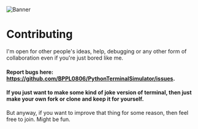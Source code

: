 ![Banner](https://lh3.googleusercontent.com/iPe-dcjr2WFltKpJrBlm2ZobTWj_aeN5tjkLrR-2mYuNtp_ch6-oo9nKuVqWvoNK2CkQU6OBMOwYwhxyQSYpEuOhWrs9EqIANRZuqYp2R7QL54jM31ZVfP-ZFvBSrYQbxN2GtFMgQPbAMSoIDz-6yudilSgvuHJOmU9EHBpmW6IUhUfzYSmp2BI1-gbxY4Rrui_rQ7gWkpggRo5bGrRwkk3zfL3ePJuPM2AJmAvqvhws_cWzFIpQCDzhbZqleK-hkJ-HY9i-HoPQTVSMMO7K5NhZK5iu4CbOpM7KmzjW-Mo6djLMUuk3ez9aMZRGpdbcqUZEXeNNqTTqxVGMgsgDqWGIBML0ZNw_up7vz-j1AdJT6ovP7sDbUqBVTqxcCJqHcfo_4MQF3WAz5ObleRPh7qsiM1HMWWKv-Kj14dADAuRrW-7l4n9_-6UdVqpXc_KPouPH2rMd-kdML7HTw-82WXubGbBMRpHfILBBtnsjMt34EfbuFTjjEjxNjqRRA5LYhFQgUh_Di08Mj5fYabJtnwcGSK7NvMe7a14f6hsR_c8s9bXM-qdxkjhdBP9Ri14L53gr2LDw2-3GEDko7t7p2FEpYGr39fLSwyvqbBFWAK-rV_BD7D_O2xlumEDPyQi9B9KIWkIWWhFv-Mbe2G6ybIW4EvYwJ1xo-hfOzj4WI_-9_8wWChrJ8u-BMei9nSH1ryzME-ucA6GnITivjzV9IP2xmXPqx9PcXVk6gKntGgEgKeo8YLGNfr355YCdxGP_uBJxiXakCL79pbpx0Yw9TwUSaZLq41NHqogFT3_iWSfPe1Rw89wK97CP59mm8zDM_5GpDYaUoO-zmCVV9_Fqzksg88QpWFFVBZaeQDaFpiGYmIC76g5DhK8z0Q0eiMtU83QI1VjKlYPtuo7elrpcUbj6SYX_ta9ampRJNjY3sjn1=w1538-h512-no?authuser=0)
# Contributing
I'm open for other people's ideas, help, debugging or any other form of collaboration
even if you're just bored like me.
#### Report bugs here: https://github.com/BPPL0806/PythonTerminalSimulator/issues.

#### If you just want to make some kind of joke version of terminal, then just make your own fork or clone and keep it for yourself.
But anyway, if you want to improve that thing for some reason, then feel free to join.
Might be fun.
